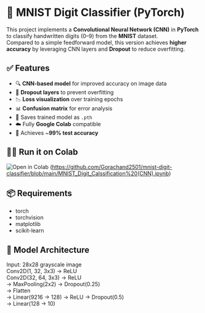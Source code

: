 # 🧠 MNIST Digit Classifier (PyTorch)

This project implements a **Convolutional Neural Network (CNN)** in **PyTorch** to classify handwritten digits (0–9) from the **MNIST** dataset.  
Compared to a simple feedforward model, this version achieves **higher accuracy** by leveraging CNN layers and **Dropout** to reduce overfitting.

## ✅ Features
- 🔍 **CNN-based model** for improved accuracy on image data
- 🧹 **Dropout layers** to prevent overfitting
- 📉 **Loss visualization** over training epochs
- 📊 **Confusion matrix** for error analysis
- 💾 Saves trained model as `.pth`
- ☁️ Fully **Google Colab** compatible
- 🧪 Achieves ~**99% test accuracy**

## 🏃‍♂️ Run it on Colab
![Open in Colab](https://colab.research.google.com/assets/colab-badge.svg)
(https://github.com/Gorachand2501/mnist-digit-classifier/blob/main/MNIST_Digit_Calssification%20(CNN).ipynb)

## 📦 Requirements
- torch
- torchvision
- matplotlib
- scikit-learn

## 🧠 Model Architecture
Input: 28x28 grayscale image  
Conv2D(1, 32, 3x3) → ReLU  
Conv2D(32, 64, 3x3) → ReLU  
→ MaxPooling(2x2) → Dropout(0.25)  
→ Flatten  
→ Linear(9216 → 128) → ReLU → Dropout(0.5)  
→ Linear(128 → 10)

